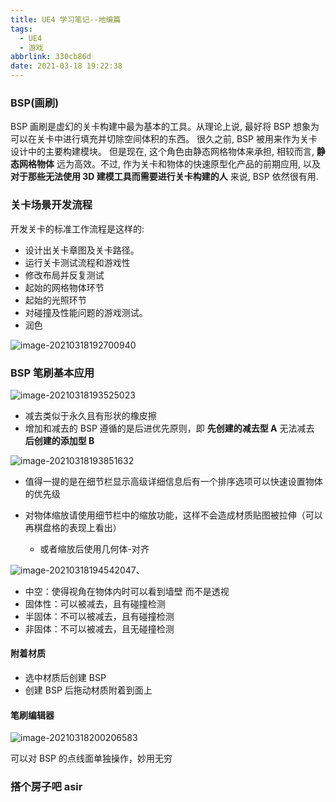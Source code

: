 ```yaml
---
title: UE4 学习笔记--地编篇
tags:
  - UE4
  - 游戏
abbrlink: 330cb86d
date: 2021-03-18 19:22:38
---
```


### BSP(画刷)

BSP 画刷是虚幻的关卡构建中最为基本的工具。从理论上说, 最好将 BSP 想象为可以在关卡中进行填充并切除空间体积的东西。 很久之前, BSP 被用来作为关卡设计中的主要构建模块。 但是现在, 这个角色由静态网格物体来承担, 相较而言, **静态网格物体** 远为高效。不过, 作为关卡和物体的快速原型化产品的前期应用, 以及 **对于那些无法使用 3D 建模工具而需要进行关卡构建的人** 来说, BSP 依然很有用.

<!--more-->

### 关卡场景开发流程

开发关卡的标准工作流程是这样的:

+ 设计出关卡章图及关卡路径。
+ 运行关卡测试流程和游戏性
+ 修改布局并反复测试
+ 起始的网格物体环节
+ 起始的光照环节
+ 对碰撞及性能问题的游戏测试。
+ 润色

![image-20210318192700940](https://i.loli.net/2021/03/18/RAVEbqT3Ue9jKa4.png)

### BSP 笔刷基本应用

![image-20210318193525023](https://i.loli.net/2021/03/18/KOnHLzvbsIYQlD1.png)

+ 减去类似于永久且有形状的橡皮擦
+ 增加和减去的 BSP 遵循的是后进优先原则，即 **先创建的减去型 A** 无法减去 **后创建的添加型 B**

![image-20210318193851632](https://i.loli.net/2021/03/18/YTFlzb6PRcHrW9d.png)

+ 值得一提的是在细节栏显示高级详细信息后有一个排序选项可以快速设置物体的优先级

+ 对物体缩放请使用细节栏中的缩放功能，这样不会造成材质贴图被拉伸（可以再棋盘格的表现上看出）
  + 或者缩放后使用几何体-对齐

![image-20210318194542047](https://i.loli.net/2021/03/18/hdTLtFs25lN9yGx.png)、

+ 中空：使得视角在物体内时可以看到墙壁 而不是透视
+ 固体性：可以被减去，且有碰撞检测
+ 半固体：不可以被减去，且有碰撞检测
+ 非固体：不可以被减去，且无碰撞检测

#### 附着材质

+ 选中材质后创建 BSP
+ 创建 BSP 后拖动材质附着到面上

#### 笔刷编辑器

![image-20210318200206583](https://i.loli.net/2021/03/18/DwECtI2ngVHZiq8.png)

可以对 BSP 的点线面单独操作，妙用无穷

### 搭个房子吧 asir


